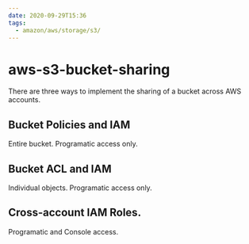 ```yaml
---
date: 2020-09-29T15:36
tags:
  - amazon/aws/storage/s3/
---
```


# aws-s3-bucket-sharing

There are three ways to implement the sharing of a bucket across AWS accounts.

## Bucket Policies and IAM

Entire bucket.
Programatic access only.

## Bucket ACL and IAM

Individual objects. Programatic access only.

## Cross-account IAM Roles. 

Programatic and Console access.
